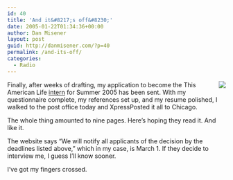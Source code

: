 ```yaml
---
id: 40
title: 'And it&#8217;s off&#8230;'
date: 2005-01-22T01:34:36+00:00
author: Dan Misener
layout: post
guid: http://danmisener.com/?p=40
permalink: /and-its-off/
categories:
  - Radio
---
```

<img src="http://thislife.org/images/basics/homegraphics/logo_chris.jpeg" align="right" />Finally, after weeks of drafting, my application to become the This American Life [intern](http://thislife.org/pages/faq_extras/internships.html) for Summer 2005 has been sent. With my questionnaire complete, my references set up, and my resume polished, I walked to the post office today and XpressPosted it all to Chicago.

The whole thing amounted to nine pages. Here&#8217;s hoping they read it. And like it.

The website says &#8220;We will notify all applicants of the decision by the deadlines listed above,&#8221; which in my case, is March 1. If they decide to interview me, I guess I&#8217;ll know sooner.

I&#8217;ve got my fingers crossed.